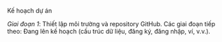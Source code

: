 Kế hoạch dự án

*Giai đoạn 1*: Thiết lập môi trường và repository GitHub.
Các giai đoạn tiếp theo: Đang lên kế hoạch (cấu trúc dữ liệu, đăng ký, đăng nhập, ví, v.v.).


